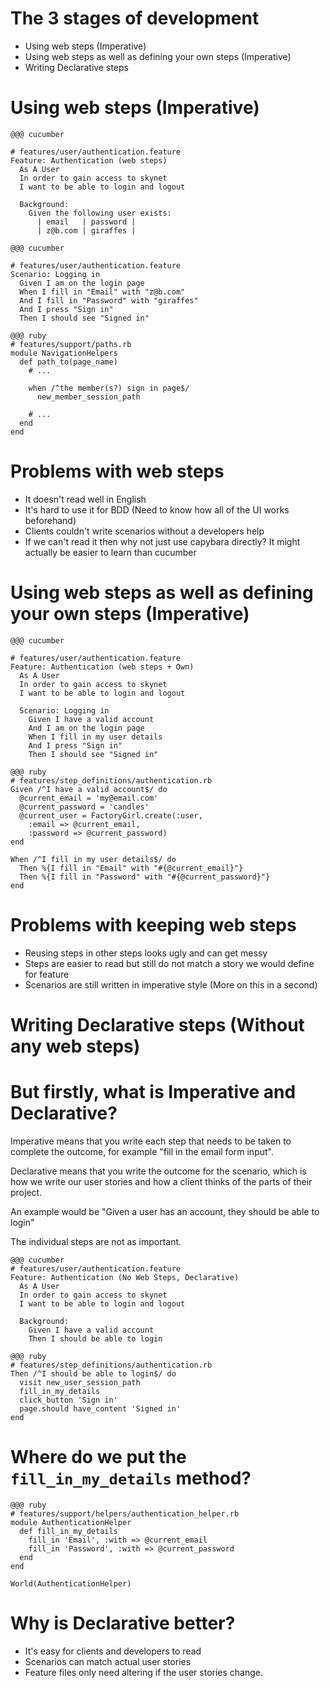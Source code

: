 <!SLIDE usage-title>
# The 3 stages of development

* Using web steps (Imperative)
* Using web steps as well as defining your own steps (Imperative)
* Writing Declarative steps

<!SLIDE usage-learner-title>
# Using web steps (Imperative)

<!SLIDE usage-learner-example>
    @@@ cucumber

    # features/user/authentication.feature
    Feature: Authentication (web steps)
      As A User
      In order to gain access to skynet
      I want to be able to login and logout

      Background:
        Given the following user exists:
          | email   | password |
          | z@b.com | giraffes |

<!SLIDE usage-learner-example-1b>
    @@@ cucumber

    # features/user/authentication.feature
    Scenario: Logging in
      Given I am on the login page
      When I fill in "Email" with "z@b.com"
      And I fill in "Password" with "giraffes"
      And I press "Sign in"
      Then I should see "Signed in"

<!SLIDE usage-learner-example-2>
    @@@ ruby
    # features/support/paths.rb
    module NavigationHelpers
      def path_to(page_name)
        # ...

        when /^the member(s?) sign in page$/
          new_member_session_path

        # ...
      end
    end

<!SLIDE usage-learner-example-3>
# Problems with web steps

* It doesn't read well in English
* It's hard to use it for BDD (Need to know how all of the UI works beforehand)
* Clients couldn't write scenarios without a developers help
* If we can't read it then why not just use capybara directly? It might actually be easier to
  learn than cucumber


<!SLIDE usage-own-title>
# Using web steps as well as defining your own steps (Imperative)
<!SLIDE usage-example>
    @@@ cucumber

    # features/user/authentication.feature
    Feature: Authentication (web steps + Own)
      As A User
      In order to gain access to skynet
      I want to be able to login and logout

      Scenario: Logging in
        Given I have a valid account
        And I am on the login page
        When I fill in my user details
        And I press "Sign in"
        Then I should see "Signed in"
<!SLIDE usage-example-2>
    @@@ ruby
    # features/step_definitions/authentication.rb
    Given /^I have a valid account$/ do
      @current_email = 'my@email.com'
      @current_password = 'candles'
      @current_user = FactoryGirl.create(:user,
        :email => @current_email,
        :password => @current_password)
    end

    When /^I fill in my user details$/ do
      Then %{I fill in "Email" with "#{@current_email}"}
      Then %{I fill in "Password" with "#{@current_password}"}
    end

<!SLIDE usage-example-3>
# Problems with keeping web steps

* Reusing steps in other steps looks ugly and can get messy
* Steps are easier to read but still do not match a story we would
  define for feature
* Scenarios are still written in imperative style (More on this in a
  second)

<!SLIDE declarative-own-title>
# Writing Declarative steps (Without any web steps)

<!SLIDE declarative-own-example>
# But firstly, what is Imperative and Declarative?
<!SLIDE declarative-own-example-2>
Imperative means that you write each step that needs to be taken to
complete the outcome, for example "fill in the email form input".
<!SLIDE declarative-own-example-3>
Declarative means that you write the outcome for the scenario,
which is how we write our user stories and how a client thinks of the
parts of their project.

An example would be "Given a user has an
account, they should be able to login"

The individual steps are not as important.

<!SLIDE declarative-own-example-4>

    @@@ cucumber
    # features/user/authentication.feature
    Feature: Authentication (No Web Steps, Declarative)
      As A User
      In order to gain access to skynet
      I want to be able to login and logout

      Background:
        Given I have a valid account
        Then I should be able to login

<!SLIDE declarative-own-example-5>
    @@@ ruby
    # features/step_definitions/authentication.rb
    Then /^I should be able to login$/ do
      visit new_user_session_path
      fill_in_my_details
      click_button 'Sign in'
      page.should have_content 'Signed in'
    end

<!SLIDE declarative-own-example-6>
# Where do we put the `fill_in_my_details` method?

<!SLIDE declarative-own-example-6>
    @@@ ruby
    # features/support/helpers/authentication_helper.rb
    module AuthenticationHelper
      def fill_in_my_details
        fill_in 'Email', :with => @current_email
        fill_in 'Password', :with => @current_password
      end
    end

    World(AuthenticationHelper)

<!SLIDE declarative-own-example-7>
# Why is Declarative better?

* It's easy for clients and developers to read
* Scenarios can match actual user stories
* Feature files only need altering if the user stories change.
